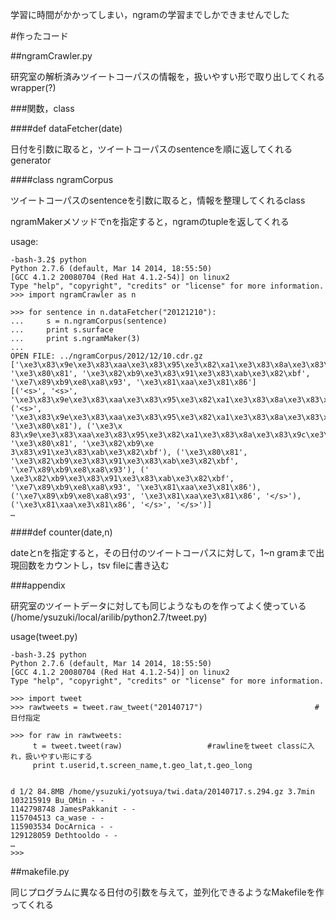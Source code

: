 学習に時間がかかってしまい，ngramの学習までしかできませんでした

#作ったコード

##ngramCrawler.py

研究室の解析済みツイートコーパスの情報を，扱いやすい形で取り出してくれるwrapper(?)

###関数，class

####def dataFetcher(date)

日付を引数に取ると，ツイートコーパスのsentenceを順に返してくれるgenerator

####class ngramCorpus

ツイートコーパスのsentenceを引数に取ると，情報を整理してくれるclass

ngramMakerメソッドでnを指定すると，ngramのtupleを返してくれる

usage:

```
-bash-3.2$ python
Python 2.7.6 (default, Mar 14 2014, 18:55:50) 
[GCC 4.1.2 20080704 (Red Hat 4.1.2-54)] on linux2
Type "help", "copyright", "credits" or "license" for more information.
>>> import ngramCrawler as n

>>> for sentence in n.dataFetcher("20121210"):
...     s = n.ngramCorpus(sentence)                                                                                                    
...     print s.surface
...     print s.ngramMaker(3)
... 
OPEN FILE: ../ngramCorpus/2012/12/10.cdr.gz
['\xe3\x83\x9e\xe3\x83\xaa\xe3\x83\x95\xe3\x82\xa1\xe3\x83\x8a\xe3\x83\x9c\xe3\x83\xbc\xe3\x82\xa4\xe3\x82\xba', '\xe3\x80\x81', '\xe3\x82\xb9\xe3\x83\x91\xe3\x83\xab\xe3\x82\xbf', '\xe7\x89\xb9\xe8\xa8\x93', '\xe3\x81\xaa\xe3\x81\x86']
[('<s>', '<s>', '\xe3\x83\x9e\xe3\x83\xaa\xe3\x83\x95\xe3\x82\xa1\xe3\x83\x8a\xe3\x83\x9c\xe3\x83\xbc\xe3\x82\xa4\xe3\x82\xba'), ('<s>', 
'\xe3\x83\x9e\xe3\x83\xaa\xe3\x83\x95\xe3\x82\xa1\xe3\x83\x8a\xe3\x83\x9c\xe3\x83\xbc\xe3\x82\xa4\xe3\x82\xba', '\xe3\x80\x81'), ('\xe3\x
83\x9e\xe3\x83\xaa\xe3\x83\x95\xe3\x82\xa1\xe3\x83\x8a\xe3\x83\x9c\xe3\x83\xbc\xe3\x82\xa4\xe3\x82\xba', '\xe3\x80\x81', '\xe3\x82\xb9\xe
3\x83\x91\xe3\x83\xab\xe3\x82\xbf'), ('\xe3\x80\x81', '\xe3\x82\xb9\xe3\x83\x91\xe3\x83\xab\xe3\x82\xbf', '\xe7\x89\xb9\xe8\xa8\x93'), ('
\xe3\x82\xb9\xe3\x83\x91\xe3\x83\xab\xe3\x82\xbf', '\xe7\x89\xb9\xe8\xa8\x93', '\xe3\x81\xaa\xe3\x81\x86'), ('\xe7\x89\xb9\xe8\xa8\x93', '\xe3\x81\xaa\xe3\x81\x86', '</s>'), ('\xe3\x81\xaa\xe3\x81\x86', '</s>', '</s>')]
…
```


####def counter(date,n)

dateとnを指定すると，その日付のツイートコーパスに対して，1~n gramまで出現回数をカウントし，tsv fileに書き込む

###appendix

研究室のツイートデータに対しても同じようなものを作ってよく使っている(/home/ysuzuki/local/arilib/python2.7/tweet.py)

usage(tweet.py)

```bash:
-bash-3.2$ python
Python 2.7.6 (default, Mar 14 2014, 18:55:50) 
[GCC 4.1.2 20080704 (Red Hat 4.1.2-54)] on linux2
Type "help", "copyright", "credits" or "license" for more information.

>>> import tweet
>>> rawtweets = tweet.raw_tweet("20140717")                         #日付指定

>>> for raw in rawtweets:
     t = tweet.tweet(raw)					#rawlineをtweet classに入れ，扱いやすい形にする
     print t.userid,t.screen_name,t.geo_lat,t.geo_long           

 
d 1/2 84.8MB /home/ysuzuki/yotsuya/twi.data/20140717.s.294.gz 3.7min
103215919 Bu_OMin - -
1142798748 JamesPakkanit - -
115704513 ca_wase - -
115903534 DocArnica - -
129128059 Dethtooldo - -
…
>>> 

```

##makefile.py

同じプログラムに異なる日付の引数を与えて，並列化できるようなMakefileを作ってくれる